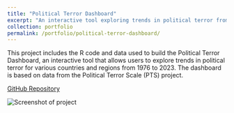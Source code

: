 ```yaml
---
title: "Political Terror Dashboard"
excerpt: "An interactive tool exploring trends in political terror from 1976 to 2023."
collection: portfolio
permalink: /portfolio/political-terror-dashboard/
---
```


This project includes the R code and data used to build the Political Terror Dashboard, an interactive tool that allows users to explore trends in political terror for various countries and regions from 1976 to 2023. The dashboard is based on data from the Political Terror Scale (PTS) project.

[GitHub Repository](https://github.com/Mohsnmonji/Political-Terror-Dashboard)

![Screenshot of project](https://github.com/Mohsnmonji/Political-Terror-Dashboard/raw/main/screenshot.png) <!-- Update with an actual screenshot URL if available -->
